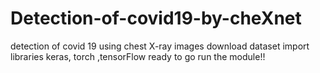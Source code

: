 # Detection-of-covid19-by-cheXnet
detection of covid 19 using chest X-ray images 
download dataset 
import libraries keras, torch ,tensorFlow
ready to go 
run the module!!

